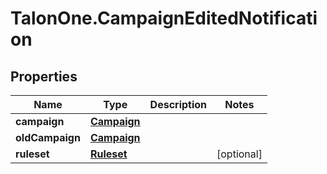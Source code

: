 # TalonOne.CampaignEditedNotification

## Properties

Name | Type | Description | Notes
------------ | ------------- | ------------- | -------------
**campaign** | [**Campaign**](Campaign.md) |  | 
**oldCampaign** | [**Campaign**](Campaign.md) |  | 
**ruleset** | [**Ruleset**](Ruleset.md) |  | [optional] 


